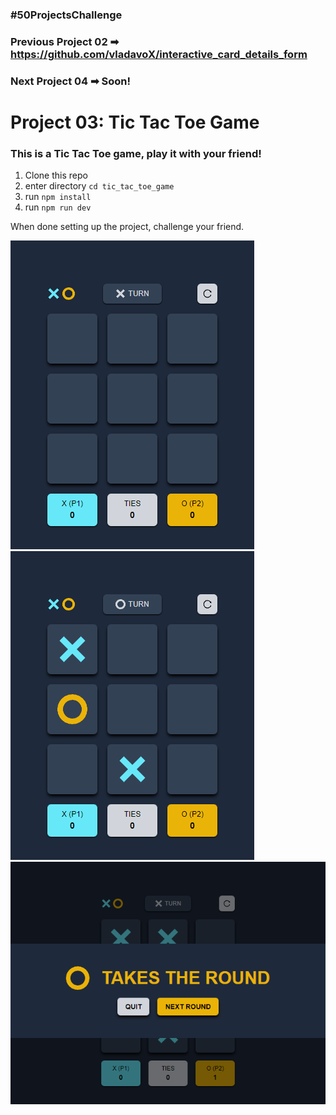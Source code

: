### #50ProjectsChallenge

### Previous Project 02 ➡ https://github.com/vladavoX/interactive_card_details_form<br />
### Next Project 04 ➡ Soon!

# Project 03: Tic Tac Toe Game

### This is a Tic Tac Toe game, play it with your friend!

1. Clone this repo
2. enter directory `cd tic_tac_toe_game`
3. run `npm install`
4. run `npm run dev`

When done setting up the project, challenge your friend. <br>

![alt text](https://github.com/vladavoX/tic_tac_toe_game/blob/main/design/image1.png?raw=true)
![alt text](https://github.com/vladavoX/tic_tac_toe_game/blob/main/design/image2.png?raw=true)
![alt text](https://github.com/vladavoX/tic_tac_toe_game/blob/main/design/image3.png?raw=true)
